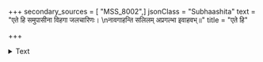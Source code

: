 +++
secondary_sources = [ "MSS_8002",]
jsonClass = "Subhaashita"
text = "एते हि समुपासीना विहगा जलचारिणः।  \nनावगाहन्ति सलिलम् अप्रगल्भा इवाहवभ्॥"
title = "एते हि"

+++

<details><summary>Text</summary>

एते हि समुपासीना विहगा जलचारिणः।  
नावगाहन्ति सलिलम् अप्रगल्भा इवाहवभ्॥
</details>
